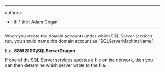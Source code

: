 

---
authors:
  - id: 1
    title: Adam Cogan
---




<span class='intro'> <p class="ssw15-rteElement-P">​​When you create the domain accounts under which SQL Server services run, you should name this domain account as &quot;SQLServerMachineName&quot;.&#160;<br></p><p class="ssw15-rteElement-P">E.g. <b>SSW2000\SQLServerDragon</b><br></p><p class="ssw15-rteElement-P">If one of the SQL Server services updates a file on the network, then you can then determine which server wrote to the file.​<br></p> </span>




